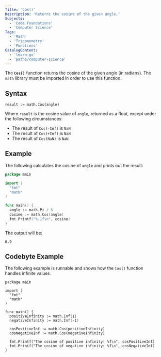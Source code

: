 ```yaml
---
Title: 'Cos()'
Description: 'Returns the cosine of the given angle.'
Subjects:
  - 'Code Foundations'
  - 'Computer Science'
Tags:
  - 'Math'
  - 'Trigonometry'
  - 'Functions'
CatalogContent:
  - 'learn-go'
  - 'paths/computer-science'
---
```


The **`Cos()`** function returns the cosine of the given angle (in radians). The `math` library must be imported in order to use this function.

## Syntax

```pseudo
result := math.Cos(angle)
```

Where `result` is the cosine value of `angle`, returned as a float, except under the following circumstances:

- The result of `Cos(-Inf)` is `NaN`
- The result of `Cos(+Inf)` is `NaN`
- The result of `Cos(NaN)` is `NaN`

## Example

The following calculates the cosine of `angle` and prints out the result:

```go
package main

import (
  "fmt"
  "math"
)

func main() {
  angle := math.Pi / 6
  cosine := math.Cos(angle)
  fmt.Printf("%.1f\n", cosine)
}
```

The output will be:

```shell
0.9
```

## Codebyte Example

The following example is runnable and shows how the `Cos()` function handles infinite values.

```codebyte/golang
package main

import (
  "fmt"
  "math"
)

func main() {
  positiveInfinity := math.Inf(1)
  negativeInfinity := math.Inf(-1)

  cosPositiveInf := math.Cos(positiveInfinity)
  cosNegativeInf := math.Cos(negativeInfinity)

  fmt.Printf("The cosine of positive infinity: %f\n", cosPositiveInf)
  fmt.Printf("The cosine of negative infinity: %f\n", cosNegativeInf)
}
```